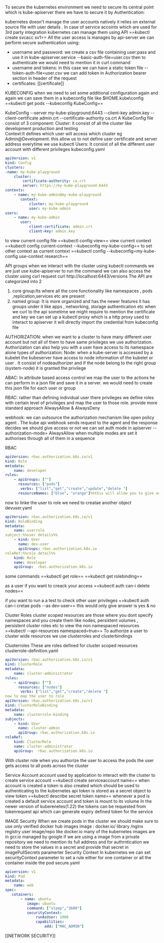  To secure the kubernetes environment we need to secure its central point which is kube-apiserver there we have to secure it by 
 Authentication:

 kubernetes doesn't manage the user accounts natively it relies on external source file with user details . In case of service accoints which are used for 3rd party integration kubernetes can manage them using API
 ==kubectl create svcacc sv1==
 All the user access is manages by api-server 
 we can perform secure authentication using:
 - username and password: we create a csv file containing user:pass and use it in kube-apiserver.service --basic-auth-file=user.csv
   then to authenticate we would need to mention it in curl command
 - username and tokens: in this case we can have a static token file
   --token-auth-file=user.csv we can add token in Authorization bearer section in header of the request
 - certificates:  [[certificate]]

KUBECONFIG
when we need to set some additional configuration again and again we can save them in a kubeconfig file like $HOME\.kube\config
==kubectl get pods --kubeconfig KubeConfig==

KubeConfig 
--server my-kube-playground:6443
--client-key admin.key
--client-certificate admin.crt
--certificate-authority ca.crt
A KubeConfig file consist of 3 component:
Cluster: it consist of all the cluster like development production and testing  
Context:It defines which user will access which cluster eg Admin@Development. this allow us to not define user certificate and server address everytime we use kubectl
Users: It consist of all the different user account with different privileges
kubeconfig.yaml
```yaml
apiVersion: v1
kind: Config
clusters:
-name: my-kube-playground
	cluster: 
		certificate-authority: ca.crt
		server: https://my-kube-playground:6443
contexts:
	- name: my-kube-admin@my-kube-playground
	   context:
		   cluster: my-kube-playground
		   user: my-kube-admin
users:
	- name: my-kube-admin
	   user:
		   client-certificate: admin.crt
		   client-key: admin.key
```
to view current config file
==kubectl config view==
view current context
==kubectl config current-context --kubeconfig my-kube-config==
to set other context as current context
==kubectl config --kubeconfig=my-kube-config use-context research==

API groups
when we interact with the cluster using kubectl commands we are just use kube-apiserver to run the command we can also access the cluster using curl request
curl http://localhost:6443/versions
The API are categorized into 2 
1. core group:Its where all the core functionality like namespaces , pods ,replication,services etc are present
2. named group: It is more organized and has the newer features it has groups under it like apps , networking, storage authentication etc 
when we curl to the api sometime we might require to mention the certificate and key we can set up a kubectl proxy which is a http proxy used to interact to apiserver it will directly import the credential from kubeconfig file 

AUTHORIZATION:
when we want to a cluster to have many different user account but not all of them to have same privileges we use authorization. Authorization can also help you with a user have access to its namespace alone 
types of authorization:
Node: when a kube-server is accessed by a kubelet the kubeserver have access to node information of the kubelet or user . It consist of nodeauthorizer and if the node belong to the right group (system-node) it is granted the privilege

ABAC: In attribute based access control we map  the user to the actions he can perform in a json file and save it in a server. we would need to create this json file for each user or group 

RBAC: rather than defining individual user there privileges we define roles with certain level of privileges and map the user to those role.
provide more standard approach
AlwaysAllow & AlwaysDeny

webhook: we can outsource the authorization mechanism like open policy agent . The kube api webhook sends request to the agent and the response decides we should give access or not
we can set auth mode in apiserver
--authorization-mode= AlwaysAllow
when multiple modes are set it authorises through all of them in a sequence

RBAC
```yaml
apiVersion: rbac.authorization.k8s.io/v1
kind: Role
metadata: 
	name: developer
rules:
	- apiGroups: [""]
	  resources: ["pods"]
	   verbs: ["list","get","create","update","delete "]
	  resourceNames: ["blue", "orange"]%%this will allow you to give access to only certain pods %%
```
now to linke the user to role we need to creatae another object
devuser.yaml
```yaml
apiVersion: rbac.authorization.k8s.io/v1
kind: RoleBinding
metadata: 
	name: userrole
subject:%%user details%%
	- kind: User
	  name: dev-user
	  apiGroups: rbac.authorization.k8s.io
roleRef:%%role detail%%
	kind: Role
	name: developer
	apiGroup:  rbac.authorization.k8s.io
```
some commands
==kubectl get role==
==kubectl get rolebinding==

as a user if you want to creack your access 
==kubectl auth can-i delete nodes==

if you want to run a a test to check other user privileges
==kubectl auth can-i cretae pods --as dev-user==
this would only give answer is yes & no

Cluster Roles
cluster scoped resources are those where you dont specify namespaces and you create them like nodes, persistent volumes , persistent cluster roles etc to view the non namespaced resources 
==kubectl --api-resources namespaced=true==
To authorize a user to cluster wide resources we use clusterroles and clusterbindings

Clusterroles
These are roles defined for cluster scoped resources 
clusterrole-definition.yaml
```yaml
apiVersion: rbac.authorization.k8s.io/v1
kind: ClusterRole
metadata: 
	name: cluster-administrator
rules:
	- apiGroups: [""]
	  resources: ["nodes"]
	   verbs: ["list","get","create","delete "]
now to map the user to role
apiVersion: rbac.authorization.k8s.io/v1
kind: ClusterRoleBinding
metadata: 
	name: clusterrole-binding
subjects:
	- kind: User
	  name: cluster-admin
	  apiGroup: rbac.authorization.k8s.io
roleRef:
	kind: ClusterRole
	name: cluster-administrator
	apiGroup:  rbac.authorization.k8s.io
```
With cluster role when you authorize the user to access the pods the user gets access to all pods across the cluster

Service Account
account used by application to interact with the cluster
 to create service account
 ==kubectl create serviceaccount name==
 when account is created a token is also created which should be used to authenticating to the kubernetes api
 token is stored as a secret object
 to view token
 ==kubectl describe secret token name==
 whenever a pod is created a default service account and token is mount to its volume 
 In the newer version of kuberenetes(1.22) the tokens can be requested from tokenrequest api which can generate expiry defined token for the service

IMAGE Security
When we create pods in the cluster we should make sure to use only verified docker hub images
image :   docker.io/ library /nginx
         registry    user    image/repo
 like docker.io many of the kubernetes images are in gcr.io managed by google 
 if we are using a image from a private repository we need to mention its full address and for authrntication we need to store the values in a secret and provide that secret in imagePullSecrets paramerter
 Security Context 
 In kubernetes we can set securityContext parameter to set a rule either for one container or all the container inside the pod
 secure.yaml
 ```yaml
 apiversion: v1
 kind: Pod
 metadata:
	 name: web
 spec:
	cotainers:
		- name: ubuntu
		   image: ubuntu
		   command: ["sleep","3600"]
		   securityContext:
			   runAsUser: 1000
			   capabilities:
				   add: ["MAC_ADMIN"]
```
[[NETWORK SECURITY]]


